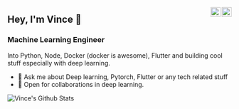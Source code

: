 <a href="https://twitter.com/darctrac3" target="_blank" ><img align="right" alt="Vince's Twitter" width="22px" src="https://cdn.jsdelivr.net/npm/simple-icons@v3/icons/twitter.svg" /></a><a href="https://www.linkedin.com/in/v3nvince/" target="_blank"><img align="right" alt="Vince's Linkdein" width="22px" src="https://cdn.jsdelivr.net/npm/simple-icons@v3/icons/linkedin.svg" /></a>


## Hey, I'm Vince 👋

### Machine Learning Engineer
Into Python, Node, Docker (docker is awesome), Flutter and building cool stuff especially with deep learning.
- 🤔 Ask me about Deep learning, Pytorch, Flutter or any tech related stuff
- 🤝 Open for collaborations in deep learning.



<img align="left" alt="Vince's Github Stats" src="https://github-readme-stats.vercel.app/api?username=Droid021&show_icons=true&hide_border=true&hide=contribs,issues&count_private=true&include_all_commits=false" />
